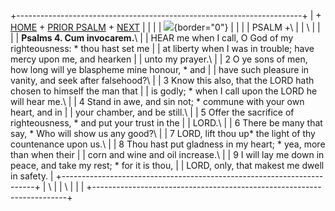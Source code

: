 +-----------------------------------------------------------------------+
| \+ [HOME](../index.html) + [PRIOR PSALM](Ps3.html) + [NEXT](Ps5.html) |
|                                                                       |
| ![](http://stats.superstats.com/b/ss/DAVIDMCMANNES/1){border="0"}     |
|                                                                       |
| PSALM +\                                                              |
| \                                                                     |
|                                                                       |
| **Psalms 4. Cum invocarem.**\                                         |
| HEAR me when I call, O God of my righteousness: \* thou hast set me   |
| at liberty when I was in trouble; have mercy upon me, and hearken     |
| unto my prayer.\                                                      |
| 2 O ye sons of men, how long will ye blaspheme mine honour, \* and    |
| have such pleasure in vanity, and seek after falsehood?\              |
| 3 Know this also, that the LORD hath chosen to himself the man that   |
| is godly; \* when I call upon the LORD he will hear me.\              |
| 4 Stand in awe, and sin not; \* commune with your own heart, and in   |
| your chamber, and be still.\                                          |
| 5 Offer the sacrifice of righteousness, \* and put your trust in the  |
| LORD.\                                                                |
| 6 There be many that say, \* Who will show us any good?\              |
| 7 LORD, lift thou up\* the light of thy countenance upon us.\         |
| 8 Thou hast put gladness in my heart; \* yea, more than when their    |
| corn and wine and oil increase.\                                      |
| 9 I will lay me down in peace, and take my rest; \* for it is thou,   |
| LORD, only, that makest me dwell in safety.                           |
+-----------------------------------------------------------------------+
| \                                                                     |
| \                                                                     |
| [](http://www.episcopalnet.org/DBS/DOR.html)                          |
+-----------------------------------------------------------------------+
